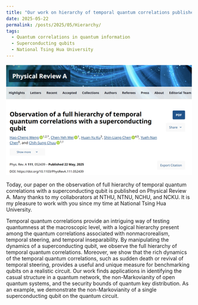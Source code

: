 ```yaml
---
title: "Our work on hierarchy of temporal quantum correlations published on Physical Review A"
date: 2025-05-22
permalink: /posts/2025/05/Hierarchy/
tags:
  - Quantum correlations in quantum information
  - Superconducting qubits
  - National Tsing Hua University
---
```

![Alt text for the image](/images/Hierarchy_post.png "Screenshot of the website")

Today, our paper on the observation of full hierarchy of temporal quantum correlations with a superconducting qubit is published on Physical Review A. Many thanks to my collaborators at NTHU, NTNU, NCHU, and NCKU. It is my pleasure to work with you since my time at National Tsing Hua University.

Temporal quantum correlations provide an intriguing way of testing quantumness at the macroscopic level, with a logical hierarchy present among the quantum correlations associated with nonmacrorealism, temporal steering, and temporal inseparability. By manipulating the dynamics of a superconducting qubit, we observe the full hierarchy of temporal quantum correlations. Moreover, we show that the rich dynamics of the temporal quantum correlations, such as sudden death or revival of temporal steering, provides a useful and unique measure for benchmarking qubits on a
realistic circuit. Our work finds applications in identifying the casual structure in a quantum network, the non-Markovianity of open quantum systems, and the security bounds of quantum key distribution. As an example, we demonstrate the non-Markovianity of a single superconducting qubit on the quantum circuit.
